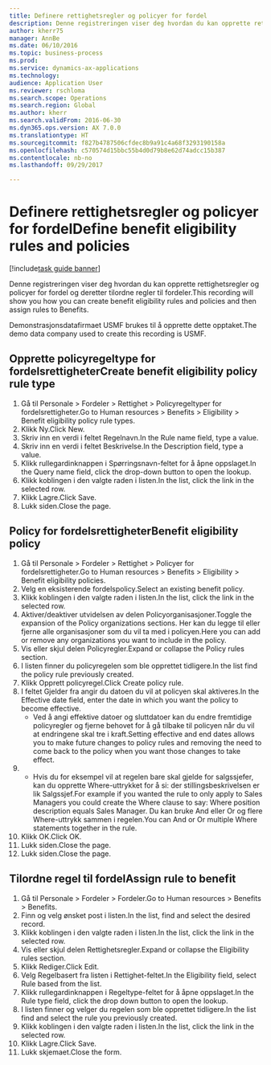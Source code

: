 ```yaml
--- 
title: Definere rettighetsregler og policyer for fordel
description: Denne registreringen viser deg hvordan du kan opprette rettighetsregler og policyer for fordel og deretter tilordne regler til fordeler.
author: kherr75
manager: AnnBe
ms.date: 06/10/2016
ms.topic: business-process
ms.prod: 
ms.service: dynamics-ax-applications
ms.technology: 
audience: Application User
ms.reviewer: rschloma
ms.search.scope: Operations
ms.search.region: Global
ms.author: kherr
ms.search.validFrom: 2016-06-30
ms.dyn365.ops.version: AX 7.0.0
ms.translationtype: HT
ms.sourcegitcommit: f827b4787506cfdec8b9a91c4a68f3293190158a
ms.openlocfilehash: c570574d15bbc55b4d0d79b8e62d74adcc15b387
ms.contentlocale: nb-no
ms.lasthandoff: 09/29/2017

---
```

# <a name="define-benefit-eligibility-rules-and-policies"></a><span data-ttu-id="3636c-103">Definere rettighetsregler og policyer for fordel</span><span class="sxs-lookup"><span data-stu-id="3636c-103">Define benefit eligibility rules and policies</span></span>

[!include[task guide banner](../../includes/task-guide-banner.md)]

<span data-ttu-id="3636c-104">Denne registreringen viser deg hvordan du kan opprette rettighetsregler og policyer for fordel og deretter tilordne regler til fordeler.</span><span class="sxs-lookup"><span data-stu-id="3636c-104">This recording will show you how you can create benefit eligibility rules and policies and then assign rules to Benefits.</span></span>  

<span data-ttu-id="3636c-105">Demonstrasjonsdatafirmaet USMF brukes til å opprette dette opptaket.</span><span class="sxs-lookup"><span data-stu-id="3636c-105">The demo data company used to create this recording is USMF.</span></span>


## <a name="create-benefit-eligibility-policy-rule-type"></a><span data-ttu-id="3636c-106">Opprette policyregeltype for fordelsrettigheter</span><span class="sxs-lookup"><span data-stu-id="3636c-106">Create benefit eligibility policy rule type</span></span>
1. <span data-ttu-id="3636c-107">Gå til Personale > Fordeler > Rettighet > Policyregeltyper for fordelsrettigheter.</span><span class="sxs-lookup"><span data-stu-id="3636c-107">Go to Human resources > Benefits > Eligibility > Benefit eligibility policy rule types.</span></span>
2. <span data-ttu-id="3636c-108">Klikk Ny.</span><span class="sxs-lookup"><span data-stu-id="3636c-108">Click New.</span></span>
3. <span data-ttu-id="3636c-109">Skriv inn en verdi i feltet Regelnavn.</span><span class="sxs-lookup"><span data-stu-id="3636c-109">In the Rule name field, type a value.</span></span>
4. <span data-ttu-id="3636c-110">Skriv inn en verdi i feltet Beskrivelse.</span><span class="sxs-lookup"><span data-stu-id="3636c-110">In the Description field, type a value.</span></span>
5. <span data-ttu-id="3636c-111">Klikk rullegardinknappen i Spørringsnavn-feltet for å åpne oppslaget.</span><span class="sxs-lookup"><span data-stu-id="3636c-111">In the Query name field, click the drop-down button to open the lookup.</span></span>
6. <span data-ttu-id="3636c-112">Klikk koblingen i den valgte raden i listen.</span><span class="sxs-lookup"><span data-stu-id="3636c-112">In the list, click the link in the selected row.</span></span>
7. <span data-ttu-id="3636c-113">Klikk Lagre.</span><span class="sxs-lookup"><span data-stu-id="3636c-113">Click Save.</span></span>
8. <span data-ttu-id="3636c-114">Lukk siden.</span><span class="sxs-lookup"><span data-stu-id="3636c-114">Close the page.</span></span>

## <a name="benefit-eligibility-policy"></a><span data-ttu-id="3636c-115">Policy for fordelsrettigheter</span><span class="sxs-lookup"><span data-stu-id="3636c-115">Benefit eligibility policy</span></span>
1. <span data-ttu-id="3636c-116">Gå til Personale > Fordeler > Rettighet > Policyer for fordelsrettigheter.</span><span class="sxs-lookup"><span data-stu-id="3636c-116">Go to Human resources > Benefits > Eligibility > Benefit eligibility policies.</span></span>
2. <span data-ttu-id="3636c-117">Velg en eksisterende fordelspolicy.</span><span class="sxs-lookup"><span data-stu-id="3636c-117">Select an existing benefit policy.</span></span>
3. <span data-ttu-id="3636c-118">Klikk koblingen i den valgte raden i listen.</span><span class="sxs-lookup"><span data-stu-id="3636c-118">In the list, click the link in the selected row.</span></span>
4. <span data-ttu-id="3636c-119">Aktiver/deaktiver utvidelsen av delen Policyorganisasjoner.</span><span class="sxs-lookup"><span data-stu-id="3636c-119">Toggle the expansion of the Policy organizations sections.</span></span>  <span data-ttu-id="3636c-120">Her kan du legge til eller fjerne alle organisasjoner som du vil ta med i policyen.</span><span class="sxs-lookup"><span data-stu-id="3636c-120">Here you can add or remove any organizations you want to include in the policy.</span></span>
5. <span data-ttu-id="3636c-121">Vis eller skjul delen Policyregler.</span><span class="sxs-lookup"><span data-stu-id="3636c-121">Expand or collapse the Policy rules section.</span></span>
6. <span data-ttu-id="3636c-122">I listen finner du policyregelen som ble opprettet tidligere.</span><span class="sxs-lookup"><span data-stu-id="3636c-122">In the list find the policy rule previously created.</span></span>
7. <span data-ttu-id="3636c-123">Klikk Opprett policyregel.</span><span class="sxs-lookup"><span data-stu-id="3636c-123">Click Create policy rule.</span></span>
8. <span data-ttu-id="3636c-124">I feltet Gjelder fra angir du datoen du vil at policyen skal aktiveres.</span><span class="sxs-lookup"><span data-stu-id="3636c-124">In the Effective date field, enter the date in which you want the policy to become effective.</span></span>
    * <span data-ttu-id="3636c-125">Ved å angi effektive datoer og sluttdatoer kan du endre fremtidige policyregler og fjerne behovet for å gå tilbake til policyen når du vil at endringene skal tre i kraft.</span><span class="sxs-lookup"><span data-stu-id="3636c-125">Setting effective and end dates allows you to make future changes to policy rules and removing the need to come back to the policy when you want those changes to take effect.</span></span>  
9. 
    * <span data-ttu-id="3636c-126">Hvis du for eksempel vil at regelen bare skal gjelde for salgssjefer, kan du opprette Where-uttrykket for å si: der stillingsbeskrivelsen er lik Salgssjef.</span><span class="sxs-lookup"><span data-stu-id="3636c-126">For example if you wanted the rule to only apply to Sales Managers you could create the Where clause to say: Where position description equals Sales Manager.</span></span>  <span data-ttu-id="3636c-127">Du kan bruke And eller Or og flere Where-uttrykk sammen i regelen.</span><span class="sxs-lookup"><span data-stu-id="3636c-127">You can And or Or multiple Where statements together in the rule.</span></span>  
10. <span data-ttu-id="3636c-128">Klikk OK.</span><span class="sxs-lookup"><span data-stu-id="3636c-128">Click OK.</span></span>
11. <span data-ttu-id="3636c-129">Lukk siden.</span><span class="sxs-lookup"><span data-stu-id="3636c-129">Close the page.</span></span>
12. <span data-ttu-id="3636c-130">Lukk siden.</span><span class="sxs-lookup"><span data-stu-id="3636c-130">Close the page.</span></span>

## <a name="assign-rule-to-benefit"></a><span data-ttu-id="3636c-131">Tilordne regel til fordel</span><span class="sxs-lookup"><span data-stu-id="3636c-131">Assign rule to benefit</span></span>
1. <span data-ttu-id="3636c-132">Gå til Personale > Fordeler > Fordeler.</span><span class="sxs-lookup"><span data-stu-id="3636c-132">Go to Human resources > Benefits > Benefits.</span></span>
2. <span data-ttu-id="3636c-133">Finn og velg ønsket post i listen.</span><span class="sxs-lookup"><span data-stu-id="3636c-133">In the list, find and select the desired record.</span></span>
3. <span data-ttu-id="3636c-134">Klikk koblingen i den valgte raden i listen.</span><span class="sxs-lookup"><span data-stu-id="3636c-134">In the list, click the link in the selected row.</span></span>
4. <span data-ttu-id="3636c-135">Vis eller skjul delen Rettighetsregler.</span><span class="sxs-lookup"><span data-stu-id="3636c-135">Expand or collapse the Eligibility rules section.</span></span>
5. <span data-ttu-id="3636c-136">Klikk Rediger.</span><span class="sxs-lookup"><span data-stu-id="3636c-136">Click Edit.</span></span>
6. <span data-ttu-id="3636c-137">Velg Regelbasert fra listen i Rettighet-feltet.</span><span class="sxs-lookup"><span data-stu-id="3636c-137">In the Eligibility field, select Rule based from the list.</span></span>
7. <span data-ttu-id="3636c-138">Klikk rullegardinknappen i Regeltype-feltet for å åpne oppslaget.</span><span class="sxs-lookup"><span data-stu-id="3636c-138">In the Rule type field, click the drop down button to open the lookup.</span></span>
8. <span data-ttu-id="3636c-139">I listen finner og velger du regelen som ble opprettet tidligere.</span><span class="sxs-lookup"><span data-stu-id="3636c-139">In the list find and select the rule you previously created.</span></span>
9. <span data-ttu-id="3636c-140">Klikk koblingen i den valgte raden i listen.</span><span class="sxs-lookup"><span data-stu-id="3636c-140">In the list, click the link in the selected row.</span></span>
10. <span data-ttu-id="3636c-141">Klikk Lagre.</span><span class="sxs-lookup"><span data-stu-id="3636c-141">Click Save.</span></span>
11. <span data-ttu-id="3636c-142">Lukk skjemaet.</span><span class="sxs-lookup"><span data-stu-id="3636c-142">Close the form.</span></span>


